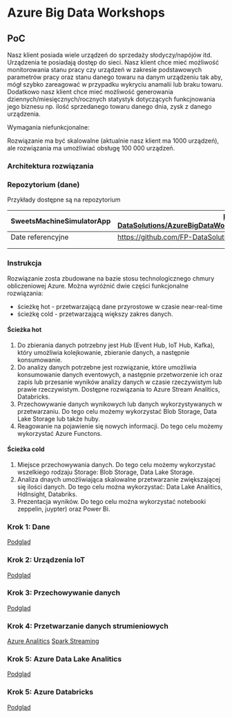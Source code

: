 # Azure Big Data Workshops



## PoC



Nasz klient posiada wiele urządzeń do sprzedaży słodyczy/napójów itd. Urządzenia te posiadają dostęp do sieci. Nasz klient chce mieć możliwość monitorowania stanu pracy czy urządzeń w zakresie podstawowych parametrów pracy oraz stanu danego towaru na danym urządzeniu tak aby, mógł szybko zareagować w przypadku wykryciu anamalii lub braku towaru. Dodatkowo nasz klient chce mieć możliwość generowania dziennych/miesięcznych/rocznych statystyk dotyczących funkcjnowania jego biznesu np. ilość sprzedanego towaru danego dnia, zysk z danego urządzenia.

Wymagania niefunkcjonalne:

Rozwiązanie ma być skalowalne (aktualnie nasz klient ma 1000 urządzeń), ale rozwiązania ma umożliwiać obsługę 100 000 urządzeń.



### Architektura rozwiązania

### Repozytorium (dane)

Przykłady dostępne są na repozytorium 

[github]: https://github.com/FP-DataSolutions/AzureBigDataWorkshops/tree/develop	"Azure Big Data Workshops"



| SweetsMachineSimulatorApp | https://github.com/FP-DataSolutions/AzureBigDataWorkshops/tree/develop/SweetMachineSimulator/Binary |
| ------------------------- | --------------------------------------------------------------------------------------------------- |
| Date referencyjne         | https://github.com/FP-DataSolutions/AzureBigDataWorkshops/tree/develop/Data/Ref                     |
|                           |                                                                                                     |
|                           |                                                                                                     |



### Instrukcja

Rozwiązanie zosta zbudowane na bazie stosu technologicznego chmury obliczeniowej Azure. Można wyróżnić dwie części funkcjonalne rozwiązania:
* ścieżkę hot - przetwarzającą dane przyrostowe w czasie near-real-time
* ścieżkę cold - przetwarzającą większy zakres danych.

#### Ścieżka hot 
1. Do zbierania danych potrzebny jest Hub (Event Hub, IoT Hub, Kafka), który umożliwia kolejkowanie, zbieranie danych, a następnie konsumowanie.
2. Do analizy danych potrzebne jest rozwiązanie, które umożliwia konsumowanie danych eventowych, a następnie przetworzenie ich oraz zapis lub przesanie wyników analizy danych w czasie rzeczywistym lub prawie rzeczywistym. Dostępne rozwiązania to Azure Stream Analitics, Databricks.  
3. Przechowywanie danych wynikowych lub danych wykorzystywanych w przetwarzaniu. Do tego celu możemy wykorzystać Blob Storage, Data Lake Storage lub także huby.
4. Reagowanie na pojawienie się nowych informacji. Do tego celu możemy wykorzystać Azure Functons.

#### Ścieżka cold 
1. Miejsce przechowywania danych. Do tego celu możemy wykorzystać wszelkiego rodzaju Storage: Blob Storage, Data Lake Storage. 
2. Analiza dnaych umożliwiająca skalowalne przetwarzanie zwiększającej się ilości danych. Do tego celu można wykorzystać: Data Lake Analitics, HdInsight, Databriks.
3. Prezentacja wyników. Do tego celu można wykorzystać notebooki zeppelin, juypter) oraz Power Bi. 

### Krok 1: Dane 
[Podgląd](./Docs/DataSources.md)
### Krok 2: Urządzenia IoT
[Podgląd](./Docs/IoT.md)
### Krok 3: Przechowywanie danych 
[Podgląd](./Docs/Storage.md)
### Krok 4: Przetwarzanie danych strumieniowych
[Azure Analitics](./Docs/RealTimeProcessingSA.md)
[Spark Streaming](./Docs/Spark.md)
### Krok 5: Azure Data Lake Analitics
[Podgląd](./Docs/BatchProcessingADLA.md)
### Krok 5: Azure Databricks
[Podgląd](./Docs/Spark.md)
